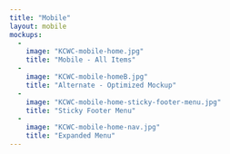 ```yaml
---
title: "Mobile"
layout: mobile
mockups:
  -
    image: "KCWC-mobile-home.jpg"
    title: "Mobile - All Items"
  -
    image: "KCWC-mobile-homeB.jpg"
    title: "Alternate - Optimized Mockup"
  -
    image: "KCWC-mobile-home-sticky-footer-menu.jpg"
    title: "Sticky Footer Menu"
  -
    image: "KCWC-mobile-home-nav.jpg"
    title: "Expanded Menu"
---
```

